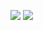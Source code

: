 ![](https://github-stats.ubrong.com/api?username=zhuangjihong&show_icons=true&theme=tokyonight)
![](https://github-readme-stats.vercel.app/api/top-langs/?username=zhuangjihong&layout=compact&theme=tokyonight)
